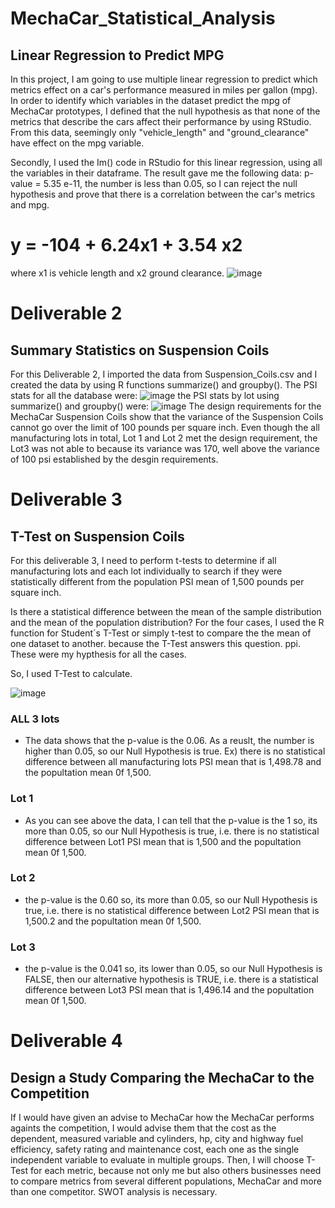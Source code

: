 # MechaCar_Statistical_Analysis

## Linear Regression to Predict MPG
In this project, I am going to use multiple linear regression to predict which metrics effect on a car's performance measured in miles per gallon (mpg). In order to identify which variables in the dataset predict the mpg of MechaCar prototypes, I defined that the null hypothesis as that none of the metrics that describe the cars affect their performance by using RStudio. From this data, seemingly only "vehicle_length" and "ground_clearance" have effect on the mpg variable.

Secondly, I used the Im() code in RStudio for this linear regression, using all the variables in their dataframe. The result gave me the following data: p-value = 5.35 e-11, the number is less than 0.05, so I can reject the null hypothesis and prove that there is a correlation between the car's metrics and mpg.

# y = -104 + 6.24x1 + 3.54 x2
where x1 is vehicle length and x2 ground clearance.
![image](https://user-images.githubusercontent.com/105985796/192198918-45466396-6b74-4152-87be-eb0a2622bbc5.png)


# Deliverable 2
## Summary Statistics on Suspension Coils
For this Deliverable 2, I imported the data from Suspension_Coils.csv and I created the data by using R functions summarize() and groupby(). The PSI stats for all the database were:
![image](https://user-images.githubusercontent.com/105985796/192200861-37c28f16-26e6-4ace-a761-24c44d2b2612.png)
the PSI stats by lot using summarize() and groupby() were:
![image](https://user-images.githubusercontent.com/105985796/192201038-084940d3-373c-492f-89db-a88ddf18b00b.png)
The design requirements for the MechaCar Suspension Coils show that the variance of the Suspension Coils cannot go over the limit of 100 pounds per square inch. Even though the all manufacturing lots in total, Lot 1 and Lot 2 met the design requirement, the Lot3 was not able to because its variance was 170, well above the variance of 100 psi established by the desgin requirements.

# Deliverable 3
## T-Test on Suspension Coils
For this deliverable 3, I need to perform t-tests to determine if all manufacturing lots and each lot individually to search if they were statistically different from the population PSI mean of 1,500 pounds per square inch.

Is there a statistical difference between the mean of the sample distribution and the mean of the population distribution? For the four cases, I used the R function for Student´s T-Test or simply t-test to compare the the mean of one dataset to another. because the T-Test answers this question. ppi. These were my hypthesis for all the cases.

So, I used T-Test to calculate.

![image](https://user-images.githubusercontent.com/105985796/192202282-68d24df2-b16b-4fd8-8b2b-210521bddd73.png)


### ALL 3 lots
* The data shows that the p-value is the 0.06. As a reuslt, the number is higher than 0.05, so our Null Hypothesis is true. Ex) there is no statistical difference between all manufacturing lots PSI mean that is 1,498.78 and the popultation mean 0f 1,500.

### Lot 1
* As you can see above the data, I can tell that the p-value is the 1 so, its more than 0.05, so our Null Hypothesis is true, i.e. there is no statistical difference between Lot1 PSI mean that is 1,500 and the popultation mean 0f 1,500.

### Lot 2
* the p-value is the 0.60 so, its more than 0.05, so our Null Hypothesis is true, i.e. there is no statistical difference between Lot2 PSI mean that is 1,500.2 and the popultation mean 0f 1,500.

### Lot 3
* the p-value is the 0.041 so, its lower than 0.05, so our Null Hypothesis is FALSE, then our alternative hypothesis is TRUE, i.e. there is a statistical difference between Lot3 PSI mean that is 1,496.14 and the popultation mean 0f 1,500.

# Deliverable 4
## Design a Study Comparing the MechaCar to the Competition
If I would have given an advise to MechaCar how the MechaCar performs againts the competition, I would advise them that the cost as the dependent, measured variable and cylinders, hp, city and highway fuel efficiency, safety rating and maintenance cost, each one as the single independent variable to evaluate in multiple groups. Then, I will choose T-Test for each metric, because not only me but also others businesses need to compare metrics from several different populations, MechaCar and more than one competitor. SWOT analysis is necessary.
